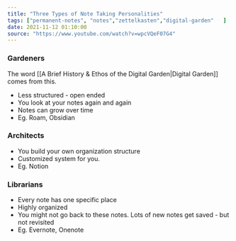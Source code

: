 ```yaml
---
title: "Three Types of Note Taking Personalities"
tags: ["permanent-notes", "notes","zettelkasten","digital-garden"   ]
date: 2021-11-12 01:10:00
source: "https://www.youtube.com/watch?v=wpcVQeF07G4"
---
```


### Gardeners

The word [[A Brief History & Ethos of the Digital Garden|Digital Garden]] comes from this.

- Less structured - open ended
- You look at your notes again and again
- Notes can grow over time
- Eg. Roam, Obsidian

### Architects

- You build your own organization structure
- Customized system for you.
- Eg. Notion

### Librarians

- Every note has one specific place
- Highly organized
- You might not go back to these notes. Lots of new notes get saved - but not revisited
- Eg. Evernote, Onenote
